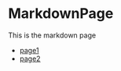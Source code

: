 # MarkdownPage

This is the markdown page

- [page1](https://github.com/yangcfs/MarkdownPage/blob/main/page1.md)
- [page2](https://github.com/yangcfs/MarkdownPage/blob/main/page2.md)
